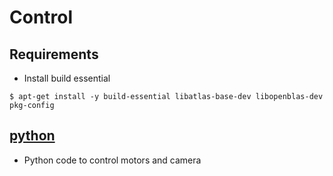 # Control

## Requirements
- Install build essential
```shell
$ apt-get install -y build-essential libatlas-base-dev libopenblas-dev pkg-config
```

## [python](python)
- Python code to control motors and camera